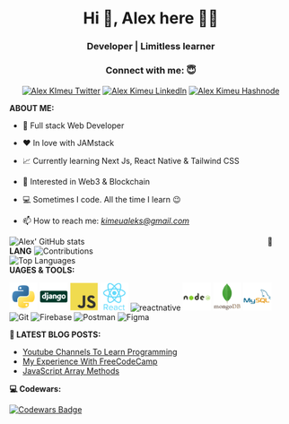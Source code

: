 <h1 align="center">Hi 👋, Alex  here 🙋‍♂️ </h1>

<h3 align="center">Developer | Limitless learner</h3>


<h3 align="center">Connect with me: 😇</h3>
<p align="center">
   <a href="https://twitter.com/alekskimeu" target="_blank"><img align="center" src="https://raw.githubusercontent.com/rahuldkjain/github-profile-readme-generator/master/src/images/icons/Social/twitter.svg" alt="Alex KImeu Twitter" height="30" width="40" /></a>
   <a href="https://www.linkedin.com/in/alexkimeu/" target="_blank"><img align="center" src="https://raw.githubusercontent.com/rahuldkjain/github-profile-readme-generator/master/src/images/icons/Social/linked-in-alt.svg" alt="Alex Kimeu LinkedIn" height="30" width="40" /></a>
   <a href="https://hashnode.com/@alexkimeu" target="_blank"><img align="center" src="https://raw.githubusercontent.com/rahuldkjain/github-profile-readme-generator/master/src/images/icons/Social/hashnode.svg" alt="Alex Kimeu Hashnode" height="30" width="40" /></a>
</p>
   
**ABOUT ME:**

- 💼 Full stack Web Developer

- ❤️ In love with JAMstack

- 📈 Currently learning Next Js, React Native & Tailwind CSS

- 🚀 Interested in Web3 & Blockchain

- 💻 Sometimes I code. All the time I learn 😉

- 📫 How to reach me: *kimeualeks@gmail.com*

<img align="left" width="460" src="https://github-readme-stats.vercel.app/api?username=alekskimeu&show_icons=true&theme=radical&count_private=true" alt="Alex' GitHub stats"/>
<img align="right" src="https://github-readme-streak-stats.herokuapp.com/?user=alekskimeu&theme=radical" alt="Contributions" width="460"/>
<img align="left" src="https://github-readme-stats.vercel.app/api/top-langs/?username=alekskimeu&theme=radical" alt="Top Languages" width="500"/>


**💼 LANGUAGES & TOOLS:**
<p align="left">
      <img src="https://raw.githubusercontent.com/devicons/devicon/master/icons/python/python-original.svg" alt="python" width="50" height="50"/>
      <img src="https://raw.githubusercontent.com/devicons/devicon/master/icons/django/django-original.svg" alt="django" width="50" height="50"/> 
      <img src="https://raw.githubusercontent.com/devicons/devicon/master/icons/javascript/javascript-original.svg" alt="JavaScript" width="50" height="50"/>
      <img src="https://raw.githubusercontent.com/devicons/devicon/master/icons/react/react-original-wordmark.svg" alt="React" width="50" height="50"/>
      <img src="https://reactnative.dev/img/header_logo.svg" alt="reactnative" width="50" height="50"/> </a>
      <img src="https://raw.githubusercontent.com/devicons/devicon/master/icons/nodejs/nodejs-original-wordmark.svg" alt="Node Js" width="50" height="50"/>
      <img src="https://raw.githubusercontent.com/devicons/devicon/master/icons/mongodb/mongodb-original-wordmark.svg" alt="MongoDB" width="50" height="50"/>
      <img src="https://raw.githubusercontent.com/devicons/devicon/master/icons/mysql/mysql-original-wordmark.svg" alt="MySQL" width="50" height="50"/>
      <img src="https://www.vectorlogo.zone/logos/git-scm/git-scm-icon.svg" alt="Git" width="50" height="50"/> 
      <img src="https://www.vectorlogo.zone/logos/firebase/firebase-icon.svg" alt="Firebase" width="50" height="50"/>
      <img src="https://www.vectorlogo.zone/logos/getpostman/getpostman-icon.svg" alt="Postman" width="50" height="50"/>
      <img src="https://www.vectorlogo.zone/logos/figma/figma-icon.svg" alt="Figma" width="50" height="50"/> </a> 
</p>



**📖 LATEST BLOG POSTS:**

<!-- HASHNODE:START -->
- [Youtube Channels To Learn Programming](https://byte.hashnode.dev/youtube-channels-to-learn-programming)
- [My Experience With FreeCodeCamp](https://byte.hashnode.dev/my-experience-with-freecodecamp)
- [JavaScript Array Methods](https://byte.hashnode.dev/javascript-array-methods)
<!-- HASHNODE:END -->


**💻 Codewars:**

<a href="https://www.codewars.com/users/alexkimeu/" target="_blank">
   <img src="https://www.codewars.com/users/alexkimeu/badges/large?logo=false" alt="Codewars Badge" />
</a>






